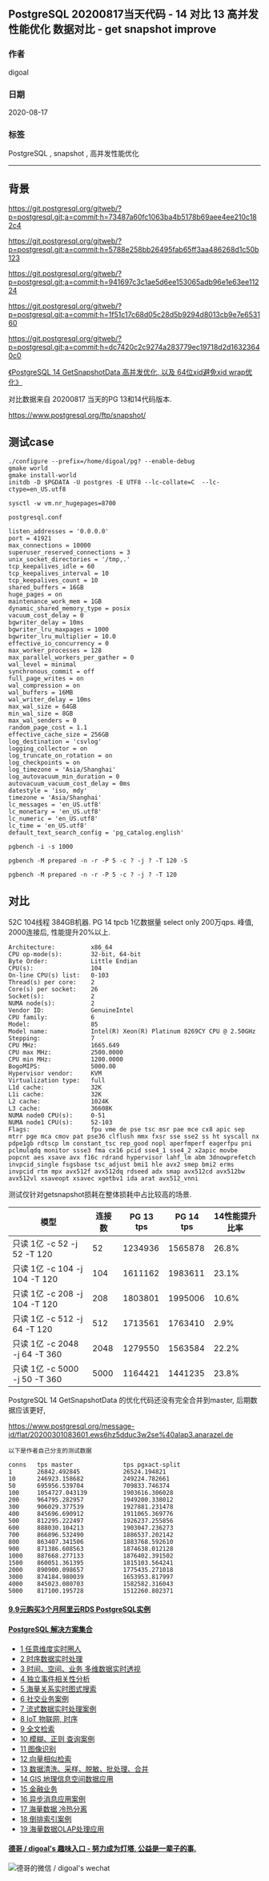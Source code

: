 ## PostgreSQL 20200817当天代码 - 14 对比 13 高并发性能优化 数据对比 - get snapshot improve     
                                                                                                                                
### 作者                                                                            
digoal                                                                            
                                                                                                         
### 日期                                                                                         
2020-08-17                                                                     
                                                                              
### 标签                                                                                                                  
PostgreSQL , snapshot , 高并发性能优化                       
                                                                                                                                
----                                                                                                                          
                                                                                                                                   
## 背景           
https://git.postgresql.org/gitweb/?p=postgresql.git;a=commit;h=73487a60fc1063ba4b5178b69aee4ee210c182c4    
    
https://git.postgresql.org/gitweb/?p=postgresql.git;a=commit;h=5788e258bb26495fab65ff3aa486268d1c50b123    
    
https://git.postgresql.org/gitweb/?p=postgresql.git;a=commit;h=941697c3c1ae5d6ee153065adb96e1e63ee11224    
    
https://git.postgresql.org/gitweb/?p=postgresql.git;a=commit;h=1f51c17c68d05c28d5b9294d8013cb9e7e653160    
    
https://git.postgresql.org/gitweb/?p=postgresql.git;a=commit;h=dc7420c2c9274a283779ec19718d2d16323640c0    
    
[《PostgreSQL 14 GetSnapshotData 高并发优化, 以及 64位xid避免xid wrap优化》](../202008/20200812_01.md)      
    
对比数据来自 20200817 当天的PG 13和14代码版本.     
    
https://www.postgresql.org/ftp/snapshot/    
    
## 测试case    
```    
./configure --prefix=/home/digoal/pg? --enable-debug    
gmake world    
gmake install-world    
initdb -D $PGDATA -U postgres -E UTF8 --lc-collate=C  --lc-ctype=en_US.utf8    
```    
    
```    
sysctl -w vm.nr_hugepages=8700    
    
postgresql.conf     
    
listen_addresses = '0.0.0.0'    
port = 41921    
max_connections = 10000    
superuser_reserved_connections = 3    
unix_socket_directories = '/tmp,.'    
tcp_keepalives_idle = 60    
tcp_keepalives_interval = 10    
tcp_keepalives_count = 10    
shared_buffers = 16GB    
huge_pages = on    
maintenance_work_mem = 1GB    
dynamic_shared_memory_type = posix    
vacuum_cost_delay = 0    
bgwriter_delay = 10ms    
bgwriter_lru_maxpages = 1000    
bgwriter_lru_multiplier = 10.0    
effective_io_concurrency = 0    
max_worker_processes = 128    
max_parallel_workers_per_gather = 0    
wal_level = minimal    
synchronous_commit = off    
full_page_writes = on    
wal_compression = on    
wal_buffers = 16MB    
wal_writer_delay = 10ms    
max_wal_size = 64GB    
min_wal_size = 8GB    
max_wal_senders = 0    
random_page_cost = 1.1    
effective_cache_size = 256GB    
log_destination = 'csvlog'    
logging_collector = on    
log_truncate_on_rotation = on    
log_checkpoints = on    
log_timezone = 'Asia/Shanghai'    
log_autovacuum_min_duration = 0    
autovacuum_vacuum_cost_delay = 0ms    
datestyle = 'iso, mdy'    
timezone = 'Asia/Shanghai'    
lc_messages = 'en_US.utf8'    
lc_monetary = 'en_US.utf8'    
lc_numeric = 'en_US.utf8'    
lc_time = 'en_US.utf8'    
default_text_search_config = 'pg_catalog.english'    
```    
    
```    
pgbench -i -s 1000     
    
pgbench -M prepared -n -r -P 5 -c ? -j ? -T 120 -S    
    
pgbench -M prepared -n -r -P 5 -c ? -j ? -T 120    
```    
    
## 对比    
52C 104线程 384GB机器. PG 14 tpcb 1亿数据量 select only 200万qps.  峰值, 2000连接后, 性能提升20%以上.       
    
```    
Architecture:          x86_64    
CPU op-mode(s):        32-bit, 64-bit    
Byte Order:            Little Endian    
CPU(s):                104    
On-line CPU(s) list:   0-103    
Thread(s) per core:    2    
Core(s) per socket:    26    
Socket(s):             2    
NUMA node(s):          2    
Vendor ID:             GenuineIntel    
CPU family:            6    
Model:                 85    
Model name:            Intel(R) Xeon(R) Platinum 8269CY CPU @ 2.50GHz    
Stepping:              7    
CPU MHz:               1665.649    
CPU max MHz:           2500.0000    
CPU min MHz:           1200.0000    
BogoMIPS:              5000.00    
Hypervisor vendor:     KVM    
Virtualization type:   full    
L1d cache:             32K    
L1i cache:             32K    
L2 cache:              1024K    
L3 cache:              36608K    
NUMA node0 CPU(s):     0-51    
NUMA node1 CPU(s):     52-103    
Flags:                 fpu vme de pse tsc msr pae mce cx8 apic sep mtrr pge mca cmov pat pse36 clflush mmx fxsr sse sse2 ss ht syscall nx pdpe1gb rdtscp lm constant_tsc rep_good nopl aperfmperf eagerfpu pni pclmulqdq monitor ssse3 fma cx16 pcid sse4_1 sse4_2 x2apic movbe popcnt aes xsave avx f16c rdrand hypervisor lahf_lm abm 3dnowprefetch invpcid_single fsgsbase tsc_adjust bmi1 hle avx2 smep bmi2 erms invpcid rtm mpx avx512f avx512dq rdseed adx smap avx512cd avx512bw avx512vl xsaveopt xsavec xgetbv1 ida arat avx512_vnni    
```    
    
测试仅针对getsnapshot损耗在整体损耗中占比较高的场景.      
    
模型 | 连接数 | PG 13 tps | PG 14 tps | 14性能提升比率     
---|---|---|---|---    
只读 1亿 -c 52 -j 52 -T 120 | 52 | 1234936 | 1565878 | 26.8%     
只读 1亿 -c 104 -j 104 -T 120 | 104 | 1611162 | 1983611 | 23.1%     
只读 1亿 -c 208 -j 104 -T 120 | 208 | 1803801 | 1995006 | 10.6%     
只读 1亿 -c 512 -j 64 -T 120 | 512 | 1713561 | 1763410 | 2.9%     
只读 1亿 -c 2048 -j 64 -T 360 | 2048 | 1279550 | 1563584 | 22.2%     
只读 1亿 -c 5000 -j 50 -T 360 | 5000 | 1164421 | 1441235 | 23.8%     
    
PostgreSQL 14 GetSnapshotData 的优化代码还没有完全合并到master, 后期数据应该更好,     
    
https://www.postgresql.org/message-id/flat/20200301083601.ews6hz5dduc3w2se%40alap3.anarazel.de    
    
```    
以下是作者自己分支的测试数据    
    
conns   tps master              tps pgxact-split        
1       26842.492845            26524.194821        
10      246923.158682           249224.782661        
50      695956.539704           709833.746374        
100     1054727.043139          1903616.306028        
200     964795.282957           1949200.338012        
300     906029.377539           1927881.231478        
400     845696.690912           1911065.369776        
500     812295.222497           1926237.255856        
600     888030.104213           1903047.236273        
700     866896.532490           1886537.202142        
800     863407.341506           1883768.592610        
900     871386.608563           1874638.012128        
1000    887668.277133           1876402.391502        
1500    860051.361395           1815103.564241        
2000    890900.098657           1775435.271018        
3000    874184.980039           1653953.817997        
4000    845023.080703           1582582.316043        
5000    817100.195728           1512260.802371        
```    
    
  
#### [9.9元购买3个月阿里云RDS PostgreSQL实例](https://www.aliyun.com/database/postgresqlactivity "57258f76c37864c6e6d23383d05714ea")
  
  
#### [PostgreSQL 解决方案集合](https://yq.aliyun.com/topic/118 "40cff096e9ed7122c512b35d8561d9c8")
- [1 任意维度实时圈人](https://yq.aliyun.com/topic/118 "40cff096e9ed7122c512b35d8561d9c8")
- [2 时序数据实时处理](https://yq.aliyun.com/topic/118 "40cff096e9ed7122c512b35d8561d9c8")
- [3 时间、空间、业务 多维数据实时透视](https://yq.aliyun.com/topic/118 "40cff096e9ed7122c512b35d8561d9c8")
- [4 独立事件相关性分析](https://yq.aliyun.com/topic/118 "40cff096e9ed7122c512b35d8561d9c8")
- [5 海量关系实时图式搜索](https://yq.aliyun.com/topic/118 "40cff096e9ed7122c512b35d8561d9c8")
- [6 社交业务案例](https://yq.aliyun.com/topic/118 "40cff096e9ed7122c512b35d8561d9c8")
- [7 流式数据实时处理案例](https://yq.aliyun.com/topic/118 "40cff096e9ed7122c512b35d8561d9c8")
- [8 IoT 物联网, 时序](https://yq.aliyun.com/topic/118 "40cff096e9ed7122c512b35d8561d9c8")
- [9 全文检索](https://yq.aliyun.com/topic/118 "40cff096e9ed7122c512b35d8561d9c8")
- [10 模糊、正则 查询案例](https://yq.aliyun.com/topic/118 "40cff096e9ed7122c512b35d8561d9c8")
- [11 图像识别](https://yq.aliyun.com/topic/118 "40cff096e9ed7122c512b35d8561d9c8")
- [12 向量相似检索](https://yq.aliyun.com/topic/118 "40cff096e9ed7122c512b35d8561d9c8")
- [13 数据清洗、采样、脱敏、批处理、合并](https://yq.aliyun.com/topic/118 "40cff096e9ed7122c512b35d8561d9c8")
- [14 GIS 地理信息空间数据应用](https://yq.aliyun.com/topic/118 "40cff096e9ed7122c512b35d8561d9c8")
- [15 金融业务](https://yq.aliyun.com/topic/118 "40cff096e9ed7122c512b35d8561d9c8")
- [16 异步消息应用案例](https://yq.aliyun.com/topic/118 "40cff096e9ed7122c512b35d8561d9c8")
- [17 海量数据 冷热分离](https://yq.aliyun.com/topic/118 "40cff096e9ed7122c512b35d8561d9c8")
- [18 倒排索引案例](https://yq.aliyun.com/topic/118 "40cff096e9ed7122c512b35d8561d9c8")
- [19 海量数据OLAP处理应用](https://yq.aliyun.com/topic/118 "40cff096e9ed7122c512b35d8561d9c8")
  
  
#### [德哥 / digoal's 趣味入口 - 努力成为灯塔, 公益是一辈子的事.](https://github.com/digoal/blog/blob/master/README.md "22709685feb7cab07d30f30387f0a9ae")
  
  
![德哥的微信 / digoal's wechat](../pic/digoal_weixin.jpg "f7ad92eeba24523fd47a6e1a0e691b59")
  
